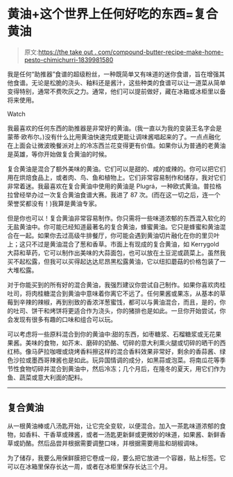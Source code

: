 # 黄油+这个世界上任何好吃的东西=复合黄油

> 原文:[https://the take out . com/compound-butter-recipe-make-home-pesto-chimichurri-1839981580](https://thetakeout.com/compound-butter-recipe-make-homemade-pesto-chimichurri-1839981580)

我是任何“助推器”食谱的超级粉丝，一种既简单又有味道的迷你食谱，旨在增强其他食谱。无论是松脆的浇头、釉料还是酱汁，这些种类的食谱可以让一道菜从简单变得特别，通常不费吹灰之力。通常，他们可以提前做好，藏在冰箱或冰柜里以备将来使用。

Watch

我最喜欢的任何东西的助推器是非常好的黄油。(我一直以为我的变装王名字会是蒙蒂·欧布尔。)没有什么比用黄油快速完成更能让调味酱唱起来的了。一点点融化在上面会让微波晚餐派对上的冷冻西兰花变得更有价值。如果你认为普通的老黄油是英雄，等你开始做复合黄油的时候。

复合黄油是混合了额外美味的黄油。它们可以是甜的、咸的或辣的。你可以把它们用在烘焙食品上，或者肉、鸟、鱼和植物上。它们非常容易制作和储存，我对它们非常着迷。我最喜欢在复合黄油中使用的黄油是 Plugrá，一种欧式黄油。普拉格拉曾经举办过一次复合黄油食谱大赛。我进了 87 次。(而在这一切之后，连一个荣誉奖都没有！)我算是黄油专家。

但是你也可以！复合黄油非常容易制作。你只需将一些味道浓郁的东西混入软化的无盐黄油中。你可能已经知道最著名的复合黄油，蜂蜜黄油。它只是蜂蜜和黄油混合在一起。如果你去过高级牛排餐厅，你可能会遇到黄油切片融化在你的里贝叶上；这只不过是黄油混合了葱和香草。市面上有现成的复合黄油，如 Kerrygold 大蒜和草药，它可以制作出美味的大蒜面包，也可以放在土豆泥或蔬菜上。虽然我买不起松露，但我可以买得起达达尼昂黑松露黄油，它以纽扣蘑菇的价格包装了一大堆松露。

对于你能买到的所有好的混合黄油，我强烈建议你尝试自己制作。如果你喜欢肉桂吐司，将肉桂糖混合到黄油中意味着你离它不远了。任何果酱或果冻，从基本的草莓到辛辣的辣椒，再到别致的香浓洋葱蜜饯，都可以与黄油混合，而且，是的，你的吐司、饼干和烤饼将更适合作为浇头，你的猪排也是如此。一旦你开始尝试，你会发现有很多有趣的口味和组合可以玩。

可以考虑将一些原料混合到你的黄油中:甜的东西，如枣糖浆、石榴糖浆或无花果果酱。美味的食物，如芥末、磨碎的奶酪、切碎的意大利熏火腿或切碎的晒干的西红柿。像马萨拉咖喱或烧烤香料擦这样的混合香料效果非常好，剩余的香蒜酱、绿色沙拉或墨西哥辣酱也是如此。玩异国情调的成分，如黑蒜或泡菜。将南瓜花等季节性食物切碎并混合到黄油中，然后冷冻；几个月后，在隆冬的夏天，用它们作为鱼、蔬菜或意大利面的配料。

* * *

## 复合黄油

从一根黄油棒或八汤匙开始，让它完全变软，以便混合。加入一茶匙味道浓郁的食物，如香料、干香草或辣酱，或者一汤匙更新鲜或更微妙的味道，如果酱、新鲜香草或奶酪。然后品尝并根据需要调整口味，并根据需要用盐和胡椒调味。

为了储存，我要么用保鲜膜把它卷成一段，要么把它放进一个容器，贴上标签。它可以在冰箱里保存长达一周，或者在冰柜里保存长达三个月。